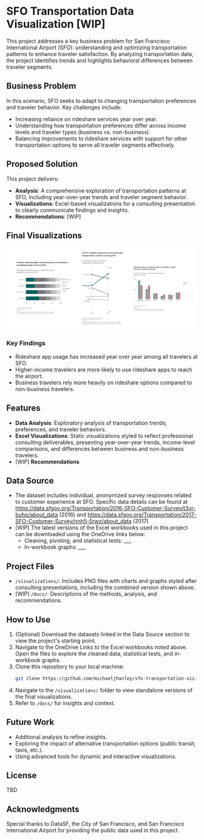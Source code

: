 # SFO Transportation Data Visualization [WIP]

This project addresses a key business problem for San Francisco International Airport (SFO): understanding and optimizing transportation patterns to enhance traveler satisfaction. By analyzing transportation data, the project identifies trends and highlights behavioral differences between traveler segments.

## Business Problem
In this scenario, SFO seeks to adapt to changing transportation preferences and traveler behavior. Key challenges include:
- Increasing reliance on rideshare services year over year.
- Understanding how transportation preferences differ across income levels and traveler types (business vs. non-business).
- Balancing improvements to rideshare services with support for other transportation options to serve all traveler segments effectively.

## Proposed Solution
This project delivers:
- **Analysis**: A comprehensive exploration of transportation patterns at SFO, including year-over-year trends and traveler segment behavior.
- **Visualizations**: Excel-based visualizations for a consulting presentation to clearly communicate findings and insights.
- **Recommendations**: [WIP]

## Final Visualizations
<img src="visualizations/viz_combined_v2.png" />
     
### Key Findings
- Rideshare app usage has increased year over year among all travelers at SFO.
- Higher-income travelers are more likely to use rideshare apps to reach the airport.
- Business travelers rely more heavily on rideshare options compared to non-business travelers.

## Features
- **Data Analysis**: Exploratory analysis of transportation trends, preferences, and traveler behaviors.
- **Excel Visualizations**: Static visualizations styled to reflect professional consulting deliverables, presenting year-over-year trends, income-level comparisons, and differences between business and non-business travelers.
- [WIP] **Recommendations**

## Data Source
- The dataset includes individual, anonymized survey responses related to customer experience at SFO. Specific data details can be found at https://data.sfgov.org/Transportation/2016-SFO-Customer-Survey/t3vr-buhp/about_data (2016) and https://data.sfgov.org/Transportation/2017-SFO-Customer-Survey/nnh5-5rwz/about_data (2017)
- [WIP] The latest versions of the Excel workbooks used in this project can be downloaded using the OneDrive links below:
    - Cleaning, pivoting, and statistical tests: ___
    - In-workbook graphs: ___

## Project Files
- `/visualizations/`: Includes PNG files with charts and graphs styled after consulting presentations, including the combined version shown above.
- [WIP] `/docs/`: Descriptions of the methods, analysis, and recommendations.

## How to Use
1. (Optional) Download the datasets linked in the Data Source section to view the project's starting point.
2. Navigate to the OneDrive Links to the Excel workbooks noted above. Open the files to explore the cleaned data, statistical tests, and in-workbook graphs.
3. Clone this repository to your local machine:
   ```bash
   git clone https://github.com/michaeljhanley/sfo-transportation-viz.git
   ```
4. Navigate to the `/visualizations/` folder to view standalone versions of the final visualizations.
5. Refer to `/docs/` for insights and context.

## Future Work
- Additional analysis to refine insights.
- Exploring the impact of alternative transportation options (public transit, taxis, etc.).
- Using advanced tools for dynamic and interactive visualizations.

## License
TBD

## Acknowledgments
Special thanks to DataSF, the City of San Francisco, and San Francisco International Airport for providing the public data used in this project.
